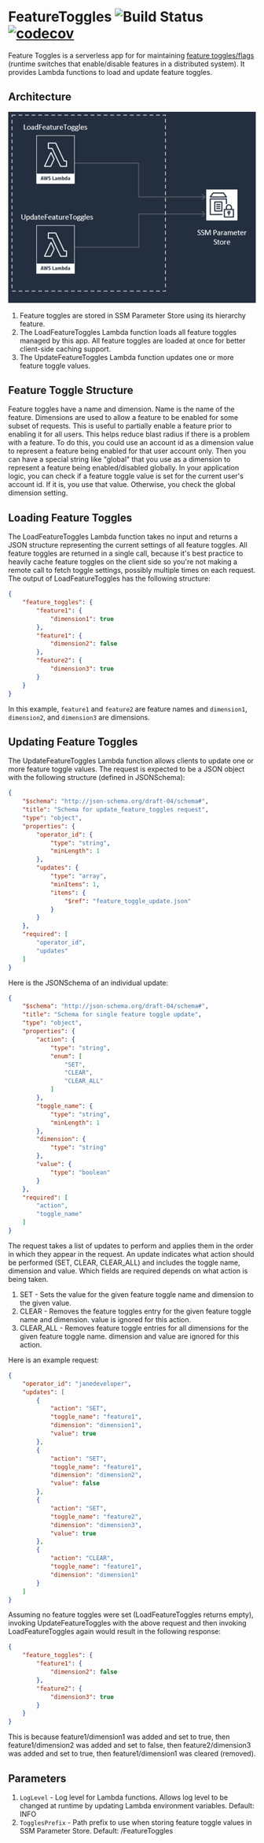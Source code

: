 # FeatureToggles ![Build Status](https://codebuild.us-west-2.amazonaws.com/badges?uuid=eyJlbmNyeXB0ZWREYXRhIjoiSDZubURMQ0tWWVFUc0pqZzBXTkh3Q05IcGlYamJqeW5zYzZOa1d6TkdPbWFaVkY4SHRMTjJXR3BrVk5tbjJnZzQ2SmdZNTJId1lLaGtxUC9LNkRtQkpJPSIsIml2UGFyYW1ldGVyU3BlYyI6IldGL05aT25QSE9xakMrdHYiLCJtYXRlcmlhbFNldFNlcmlhbCI6MX0%3D&branch=master) [![codecov](https://codecov.io/gh/JimmyBoyle/FeatureToggles/branch/master/graph/badge.svg)](https://codecov.io/gh/JimmyBoyle/FeatureToggles)

Feature Toggles is a serverless app for for maintaining [feature toggles/flags](https://martinfowler.com/articles/feature-toggles.html) (runtime switches that enable/disable features in a distributed system). It provides Lambda functions to load and update feature toggles.

## Architecture

![App Architecture](/architecture.png)

1. Feature toggles are stored in SSM Parameter Store using its hierarchy feature.
1. The LoadFeatureToggles Lambda function loads all feature toggles managed by this app. All feature toggles are loaded at once for better client-side caching support.
1. The UpdateFeatureToggles Lambda function updates one or more feature toggle values.

## Feature Toggle Structure

Feature toggles have a name and dimension. Name is the name of the feature. Dimensions are used to allow a feature to be enabled for some subset of requests. This is useful to partially enable a feature prior to enabling it for all users. This helps reduce blast radius if there is a problem with a feature. To do this, you could use an account id as a dimension value to represent a feature being enabled for that user account only. Then you can have a special string like "global" that you use as a dimension to represent a feature being enabled/disabled globally. In your application logic, you can check if a feature toggle value is set for the current user's account id. If it is, you use that value. Otherwise, you check the global dimension setting.

## Loading Feature Toggles

The LoadFeatureToggles Lambda function takes no input and returns a JSON structure representing the current settings of all feature toggles. All feature toggles are returned in a single call, because it's best practice to heavily cache feature toggles on the client side so you're not making a remote call to fetch toggle settings, possibly multiple times on each request. The output of LoadFeatureToggles has the following structure:

```json
{
    "feature_toggles": {
        "feature1": {
            "dimension1": true
        },
        "feature1": {
            "dimension2": false
        },
        "feature2": {
            "dimension3": true
        }
    }
}
```

In this example, `feature1` and `feature2` are feature names and `dimension1`, `dimension2`, and `dimension3` are dimensions.

## Updating Feature Toggles

The UpdateFeatureToggles Lambda function allows clients to update one or more feature toggle values. The request is expected to be a JSON object with the following structure (defined in JSONSchema):

```json
{
    "$schema": "http://json-schema.org/draft-04/schema#",
    "title": "Schema for update_feature_toggles request",
    "type": "object",
    "properties": {
        "operator_id": {
            "type": "string",
            "minLength": 1
        },
        "updates": {
            "type": "array",
            "minItems": 1,
            "items": {
                "$ref": "feature_toggle_update.json"
            }
        }
    },
    "required": [
        "operator_id",
        "updates"
    ]
}
```

Here is the JSONSchema of an individual update:

```json
{
    "$schema": "http://json-schema.org/draft-04/schema#",
    "title": "Schema for single feature toggle update",
    "type": "object",
    "properties": {
        "action": {
            "type": "string",
            "enum": [
                "SET",
                "CLEAR",
                "CLEAR_ALL"
            ]
        },
        "toggle_name": {
            "type": "string",
            "minLength": 1
        },
        "dimension": {
            "type": "string"
        },
        "value": {
            "type": "boolean"
        }
    },
    "required": [
        "action",
        "toggle_name"
    ]
}
```

The request takes a list of updates to perform and applies them in the order in which they appear in the request. An update indicates what action should be performed (SET, CLEAR, CLEAR_ALL) and includes the toggle name, dimension and value. Which fields are required depends on what action is being taken.

1. SET - Sets the value for the given feature toggle name and dimension to the given value.
1. CLEAR - Removes the feature toggles entry for the given feature toggle name and dimension. value is ignored for this action.
1. CLEAR_ALL - Removes feature toggle entries for all dimensions for the given feature toggle name. dimension and value are ignored for this action.

Here is an example request:

```json
{
    "operator_id": "janedeveloper",
    "updates": [
        {
            "action": "SET",
            "toggle_name": "feature1",
            "dimension": "dimension1",
            "value": true
        },
        {
            "action": "SET",
            "toggle_name": "feature1",
            "dimension": "dimension2",
            "value": false
        },
        {
            "action": "SET",
            "toggle_name": "feature2",
            "dimension": "dimension3",
            "value": true
        },
        {
            "action": "CLEAR",
            "toggle_name": "feature1",
            "dimension": "dimension1"
        }
    ]
}
```

Assuming no feature toggles were set (LoadFeatureToggles returns empty), invoking UpdateFeatureToggles with the above request and then invoking LoadFeatureToggles again would result in the following response:

```json
{
    "feature_toggles": {
        "feature1": {
            "dimension2": false
        },
        "feature2": {
            "dimension3": true
        }
    }
}
```

This is because feature1/dimension1 was added and set to true, then feature1/dimension2 was added and set to false, then feature2/dimension3 was added and set to true, then feature1/dimension1 was cleared (removed).

## Parameters

1. `LogLevel` - Log level for Lambda functions. Allows log level to be changed at runtime by updating Lambda environment variables. Default: INFO
1. `TogglesPrefix` - Path prefix to use when storing feature toggle values in SSM Parameter Store. Default: /FeatureToggles